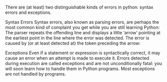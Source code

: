 There are (at least) two distinguishable kinds of errors in python:
syntax errors and exceptions.

Syntax Errors
Syntax errors, also known as parsing errors,
are perhaps the most common kind of complaint
you get while you are still learning Python:
The parser repeats the offending line and displays
a little ‘arrow’ pointing at the earliest point in the line
where the error was detected.
The error is caused by (or at least detected at)
the token preceding the arrow:

Exceptions
Even if a statement or expression is syntactically correct,
it may cause an error when an attempt is made to execute it.
Errors detected during execution are called exceptions
and are not unconditionally fatal:
you will soon learn how to handle them in Python programs.
Most exceptions are not handled by programs.
